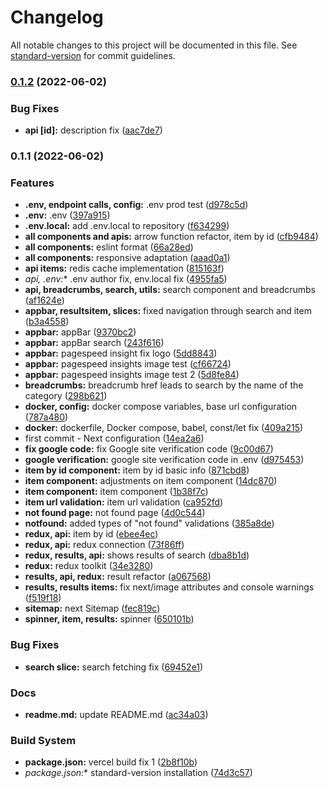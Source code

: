 # Changelog

All notable changes to this project will be documented in this file. See [standard-version](https://github.com/conventional-changelog/standard-version) for commit guidelines.

### [0.1.2](https://github.com/rudyalvaradobeltran/mercado-libre-test-practico/compare/v0.1.1...v0.1.2) (2022-06-02)


### Bug Fixes

* **api [id]:** description fix ([aac7de7](https://github.com/rudyalvaradobeltran/mercado-libre-test-practico/commit/aac7de71e1e8c0a3aac0294706794061fe254fdb))

### 0.1.1 (2022-06-02)


### Features

* **.env, endpoint calls, config:** .env prod test ([d978c5d](https://github.com/rudyalvaradobeltran/mercado-libre-test-practico/commit/d978c5dbd448b96c4dbdb48b9fbb0fab286de167))
* **.env:** .env ([397a915](https://github.com/rudyalvaradobeltran/mercado-libre-test-practico/commit/397a9159e17677a184f2b7e9966b90a88bc161f0))
* **.env.local:** add .env.local to repository ([f634299](https://github.com/rudyalvaradobeltran/mercado-libre-test-practico/commit/f634299a72ff9f8ea2c362cbd1dfb7d60199184a))
* **all components and apis:** arrow function refactor, item by id ([cfb9484](https://github.com/rudyalvaradobeltran/mercado-libre-test-practico/commit/cfb9484696986eb394bd862657e588a224aae480))
* **all components:** eslint format ([66a28ed](https://github.com/rudyalvaradobeltran/mercado-libre-test-practico/commit/66a28ed3cc2c7456136bcfc59be8eb4a65e031eb))
* **all components:** responsive adaptation ([aaad0a1](https://github.com/rudyalvaradobeltran/mercado-libre-test-practico/commit/aaad0a1dc06f3012a07ae471cbc6ba9e1dfba236))
* **api items:** redis cache implementation ([815163f](https://github.com/rudyalvaradobeltran/mercado-libre-test-practico/commit/815163f0d44dfaeaf26508769588f1e9307ec4f0))
* **api, .env*:** .env author fix, env.local fix ([4955fa5](https://github.com/rudyalvaradobeltran/mercado-libre-test-practico/commit/4955fa52f9af9967823af7f19f04d836372252b2))
* **api, breadcrumbs, search, utils:** search component and breadcrumbs ([af1624e](https://github.com/rudyalvaradobeltran/mercado-libre-test-practico/commit/af1624efc05995fcab5fd7e577e44ec6b80917e2))
* **appbar, resultsitem, slices:** fixed navigation through search and item ([b3a4558](https://github.com/rudyalvaradobeltran/mercado-libre-test-practico/commit/b3a4558f60fac4d44c14c6cf193dc337e9fc5dc0))
* **appbar:** appBar ([9370bc2](https://github.com/rudyalvaradobeltran/mercado-libre-test-practico/commit/9370bc28de1d9736238e7acdf7e6430874ef8167))
* **appbar:** appBar search ([243f616](https://github.com/rudyalvaradobeltran/mercado-libre-test-practico/commit/243f6160ad0507ec02e15976de60617ce08fa848))
* **appbar:** pagespeed insight fix logo ([5dd8843](https://github.com/rudyalvaradobeltran/mercado-libre-test-practico/commit/5dd88433ca62ec5fa2fa9413fa75f4bf0376bbd8))
* **appbar:** pagespeed insights image test ([cf66724](https://github.com/rudyalvaradobeltran/mercado-libre-test-practico/commit/cf66724dfb7317fe12c58a42b4f052fb26a6b133))
* **appbar:** pagespeed insights image test 2 ([5d8fe84](https://github.com/rudyalvaradobeltran/mercado-libre-test-practico/commit/5d8fe84ecf0f27c41dbba7b61cf6652b8da58048))
* **breadcrumbs:** breadcrumb href leads to search by the name of the category ([298b621](https://github.com/rudyalvaradobeltran/mercado-libre-test-practico/commit/298b621470453a029e50c45b2946178dc8907ae2))
* **docker, config:** docker compose variables, base url configuration ([787a480](https://github.com/rudyalvaradobeltran/mercado-libre-test-practico/commit/787a4803e9db028284f5ecdc2b3704df6b8fab8e))
* **docker:** dockerfile, Docker compose, babel, const/let fix ([409a215](https://github.com/rudyalvaradobeltran/mercado-libre-test-practico/commit/409a215f035249711282f2b7bc64834c8e2dd4ff))
* first commit - Next configuration ([14ea2a6](https://github.com/rudyalvaradobeltran/mercado-libre-test-practico/commit/14ea2a6b3f1650b1f9b6279adbdb113915a06770))
* **fix google code:** fix Google site verification code ([9c00d67](https://github.com/rudyalvaradobeltran/mercado-libre-test-practico/commit/9c00d670c9bda14a7810a0c7e0f56d5242ca0693))
* **google verification:** google site verification code in .env ([d975453](https://github.com/rudyalvaradobeltran/mercado-libre-test-practico/commit/d975453f8f3081ad6ca331e7bda7275f3a03c5c6))
* **item by id component:** item by id basic info ([871cbd8](https://github.com/rudyalvaradobeltran/mercado-libre-test-practico/commit/871cbd838561192f144969d6eeca3fdc7b0c512e))
* **item component:** adjustments on item component ([14dc870](https://github.com/rudyalvaradobeltran/mercado-libre-test-practico/commit/14dc8701e74e55c7037ebf3880f1f9396e6f42fa))
* **item component:** item component ([1b38f7c](https://github.com/rudyalvaradobeltran/mercado-libre-test-practico/commit/1b38f7cca2de8ecbcca850a863d38a6a85501807))
* **item url validation:** item url validation ([ca952fd](https://github.com/rudyalvaradobeltran/mercado-libre-test-practico/commit/ca952fd6a8416c7e8e0bfa751b66afdb6fb85f84))
* **not found page:** not found page ([4d0c544](https://github.com/rudyalvaradobeltran/mercado-libre-test-practico/commit/4d0c544f4d3f9dd2ac5f1dfb4dcfc2ba60f4e82c))
* **notfound:** added types of "not found" validations ([385a8de](https://github.com/rudyalvaradobeltran/mercado-libre-test-practico/commit/385a8de3faff9550cb67646091869573edd43ee8))
* **redux, api:** item by id ([ebee4ec](https://github.com/rudyalvaradobeltran/mercado-libre-test-practico/commit/ebee4ecc4976352bb46c54df7edeb781e4b56c52))
* **redux, api:** redux connection ([73f86ff](https://github.com/rudyalvaradobeltran/mercado-libre-test-practico/commit/73f86ff4d1a32bbe075dc4c05c87ef383afefe66))
* **redux, results, api:** shows results of search ([dba8b1d](https://github.com/rudyalvaradobeltran/mercado-libre-test-practico/commit/dba8b1dbcf8b519f1d3f4f832a9ba50b117fb826))
* **redux:** redux toolkit ([34e3280](https://github.com/rudyalvaradobeltran/mercado-libre-test-practico/commit/34e3280d21336c83866641e47a101bd3a93c4617))
* **results, api, redux:** result refactor ([a067568](https://github.com/rudyalvaradobeltran/mercado-libre-test-practico/commit/a0675683d2efea0e8bc80ded1cf6c6f0f304dcdb))
* **results, results items:** fix next/image attributes and console warnings ([f519f18](https://github.com/rudyalvaradobeltran/mercado-libre-test-practico/commit/f519f189126800a9b40b9709694f0fa2db4346d6))
* **sitemap:** next Sitemap ([fec819c](https://github.com/rudyalvaradobeltran/mercado-libre-test-practico/commit/fec819c5c9adcbacea8494c6596ca098593e77e4))
* **spinner, item, results:** spinner ([650101b](https://github.com/rudyalvaradobeltran/mercado-libre-test-practico/commit/650101b1618ecd45c396b1009edb061d382f3090))


### Bug Fixes

* **search slice:** search fetching fix ([69452e1](https://github.com/rudyalvaradobeltran/mercado-libre-test-practico/commit/69452e162e76f73acaa8c9d3e728857156a9f800))


### Docs

* **readme.md:** update README.md ([ac34a03](https://github.com/rudyalvaradobeltran/mercado-libre-test-practico/commit/ac34a03fdb71f8e752fbf7af0b650ccb0e475faa))


### Build System

* **package.json:** vercel build fix 1 ([2b8f10b](https://github.com/rudyalvaradobeltran/mercado-libre-test-practico/commit/2b8f10bf4fc81e824b82defe45b90bcc56ba4d17))
* **package*.json:** standard-version installation ([74d3c57](https://github.com/rudyalvaradobeltran/mercado-libre-test-practico/commit/74d3c57099e4211259de8b6d25aee00da1a813a0))
